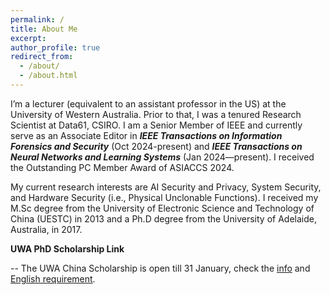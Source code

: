 ```yaml
---
permalink: /
title: About Me
excerpt: 
author_profile: true
redirect_from: 
  - /about/
  - /about.html
---
```


I’m a lecturer (equivalent to an assistant professor in the US) at the University of Western Australia. Prior to that, I was a tenured Research Scientist at Data61, CSIRO. I am a Senior Member of IEEE and currently serve as an Associate Editor in ***IEEE Transactions on Information Forensics and Security*** (Oct 2024-present) and ***IEEE Transactions on Neural Networks and Learning Systems*** (Jan 2024—present). I received the Outstanding PC Member Award of ASIACCS 2024.

My current research interests are AI Security and Privacy, System Security, and Hardware Security (i.e., Physical Unclonable Functions). I received  my  M.Sc  degree  from the University of Electronic Science and Technology of China (UESTC) in 2013 and a Ph.D degree from the University of Adelaide, Australia, in 2017. 

**UWA PhD Scholarship Link** 

-- The UWA China Scholarship is open till 31 January, check the [info](https://researchdegrees.uwa.edu.au/scholarships/8qq4q/uwa-china-scholarships) and [English requirement](https://researchdegrees.uwa.edu.au/scholarships/8qq4q/uwa-china-scholarships).


